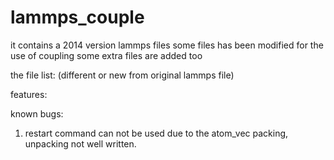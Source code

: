 # lammps_couple

it contains a 2014 version lammps files
some files has been modified for the use of coupling
some extra files are added too

the file list: (different or new from original lammps file)







features:





known bugs:
1. restart command can not be used due to the atom_vec packing, unpacking not well written.

